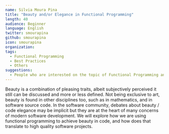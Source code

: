 ```yaml
---
name: Silvia Moura Pina
title: "Beauty and/or Elegance in Functional Programming"
length: 40
audience: Beginner
language: English
twitter: smourapina
github: smourapina
icon: smourapina
organization: 
tags:
  - Functional Programming
  - Best Practices
  - Others
suggestions:
  - People who are interested on the topic of Functional Programming and would like to know how it can help them write simple, concise code that follows solid design principles.
---
```

Beauty is a combination of pleasing traits, albeit subjectively perceived it still can be discussed and more or less defined. Not being exclusive to art, beauty is found in other disciplines too, such as in mathematics, and in software source code. In the software community, debates about beauty / code elegance may be implicit but they are at the heart of many concerns of modern software development. We will explore how we are using functional programming to achieve beauty in code, and how does that translate to high quality software projects. 
